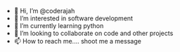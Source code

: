 - 👋 Hi, I’m @coderajah
- 👀 I’m interested in software development 
- 🌱 I’m currently learning python 
- 💞️ I’m looking to collaborate on code and other projects
- 📫 How to reach me.... shoot me a message

<!---
coderajah/coderajah is a ✨ special ✨ repository because its `README.md` (this file) appears on your GitHub profile.
You can click the Preview link to take a look at your changes.
--->
